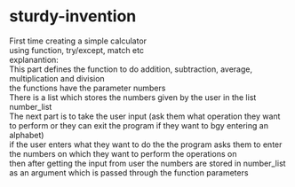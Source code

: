 # sturdy-invention
First time creating a simple calculator
<br>
using function, try/except, match etc
<br>
explanantion:
<br>
This part defines the function to do addition, subtraction, average, multiplication and division <br>
the functions have the parameter numbers
<br>
There is a list which stores the numbers given by the user in the list number_list <br>
The next part is to take the user input (ask them what operation they want to perform or they can exit the program if they want to bgy entering an alphabet)
<br>
if the user enters what they want to do the the program asks them to enter the numbers on which they want to perform the operations on <br>
then after getting the input from user the numbers are stored in number_list as an argument which is passed through the function parameters

